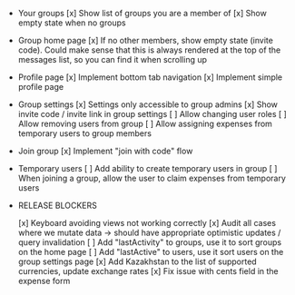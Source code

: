-   Your groups
    [x] Show list of groups you are a member of
    [x] Show empty state when no groups

-   Group home page
    [x] If no other members, show empty state (invite code). Could make sense that this is always rendered at the top of the messages list, so you can find it when scrolling up

-   Profile page
    [x] Implement bottom tab navigation
    [x] Implement simple profile page

-   Group settings
    [x] Settings only accessible to group admins
    [x] Show invite code / invite link in group settings
    [ ] Allow changing user roles
    [ ] Allow removing users from group
    [ ] Allow assigning expenses from temporary users to group members

-   Join group
    [x] Implement "join with code" flow

-   Temporary users
    [ ] Add ability to create temporary users in group
    [ ] When joining a group, allow the user to claim expenses from temporary users

-   RELEASE BLOCKERS

    [x] Keyboard avoiding views not working correctly
    [x] Audit all cases where we mutate data -> should have appropriate optimistic updates / query invalidation
    [ ] Add "lastActivity" to groups, use it to sort groups on the home page
    [ ] Add "lastActive" to users, use it sort users on the group settings page
    [x] Add Kazakhstan to the list of supported currencies, update exchange rates
    [x] Fix issue with cents field in the expense form

